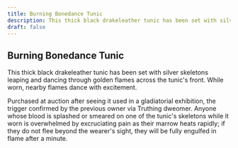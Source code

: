 ```yaml
---
title: Burning Bonedance Tunic
description: This thick black drakeleather tunic has been set with silver skeletons leaping and dancing...
draft: false
---
```


## Burning Bonedance Tunic

This thick black drakeleather tunic has been set with silver skeletons leaping and dancing
through golden flames across the tunic's front. While worn, nearby flames dance with excitement.

Purchased at auction after seeing it used in a gladiatorial exhibition, the trigger confirmed by
the previous owner via Truthing dweomer. Anyone whose blood is splashed or smeared on one of the
tunic's skeletons while it worn is overwhelmed by excruciating pain as their marrow heats
rapidly; if they do not flee beyond the wearer's sight, they will be fully engulfed in flame
after a minute.
